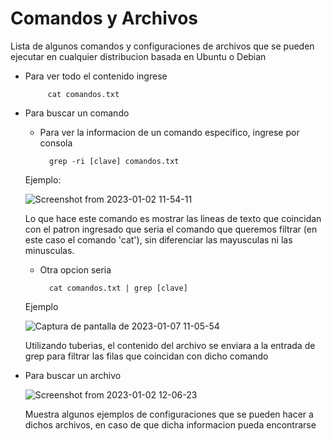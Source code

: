 # Comandos y Archivos


Lista de algunos comandos y configuraciones de archivos que se pueden ejecutar en cualquier distribucion basada en Ubuntu o Debian

- Para ver todo el contenido ingrese

           cat comandos.txt


- Para buscar un comando
    
    - Para ver la informacion de un comando especifico, ingrese por consola

            grep -ri [clave] comandos.txt
    
    Ejemplo:
    
    ![Screenshot from 2023-01-02 11-54-11](https://user-images.githubusercontent.com/48606307/210247822-01acfc1a-5528-469c-9caa-733cf0d2f999.png)
    
  Lo que hace este comando es mostrar las lineas de texto que coincidan con el patron ingresado que seria el comando que queremos filtrar (en este caso el comando 'cat'), sin diferenciar las mayusculas ni las minusculas.
  
   - Otra opcion seria
   
           cat comandos.txt | grep [clave]
           
   Ejemplo
   
   ![Captura de pantalla de 2023-01-07 11-05-54](https://user-images.githubusercontent.com/48606307/211154841-e1a372a1-75c3-4a86-a028-da43043dbece.png)

   
   Utilizando tuberias, el contenido del archivo se enviara a la entrada de grep para filtrar las filas que coincidan con dicho comando
  
  
- Para buscar un archivo

    ![Screenshot from 2023-01-02 12-06-23](https://user-images.githubusercontent.com/48606307/210249223-04f9534c-24a6-4b9b-9df2-c57f4e78e225.png)

    Muestra algunos ejemplos de configuraciones que se pueden hacer a dichos archivos, en caso de que dicha informacion pueda encontrarse

    
   

    
    
